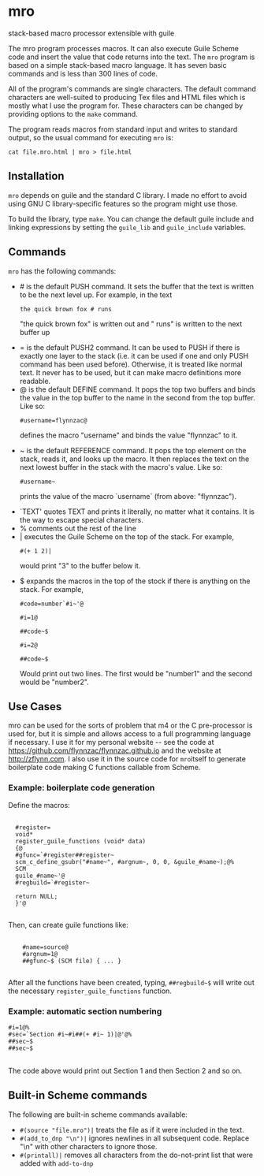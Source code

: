 <h1>mro</h1>
stack-based macro processor extensible with guile

<p>The mro program processes macros.  It can also execute Guile Scheme code and insert the value that code returns into the text. The <code>mro</code> program is based on a simple stack-based macro language.  It has seven basic commands and is less than 300 lines of code.</p>

<p>All of the program's commands are single characters.  The default command characters are well-suited to producing Tex files and HTML files which is mostly what I use the program for.  These characters can be changed by providing options to the <code>make</code> command.</p>

<p>The program reads macros from standard input and writes to standard output, so the usual command for executing <code>mro</code> is:</p>

<p><code>cat file.mro.html | mro > file.html</code></p>

<h2>Installation</h2>

<code>mro</code> depends on guile and the standard C library.  I made no effort to avoid using GNU C library-specific features so the program might use those.

To build the library, type <code>make</code>.  You can change the default guile include and linking expressions by setting the <code>guile_lib</code> and <code>guile_include</code> variables.

<h2>Commands</h2>
<code>mro</code> has the following commands:

<ul>
<li> # is the default PUSH command.  It sets the buffer that the text is written to be the next level up.  For example, in the text

<p><code>the quick brown fox # runs </code>

<p>"the quick brown fox" is written out and " runs" is written to the next buffer up

<li> = is the default PUSH2 command.  It can be used to PUSH if there is exactly one layer to the stack (i.e. it can be used if one and only PUSH command has been used before). Otherwise, it is treated like normal text.  It never has to be used, but it can make macro definitions more readable.

<li> @ is the default DEFINE command.  It pops the top two buffers and binds the value in the top buffer to the name in the second from the top buffer. Like so:

<p><code>#username=flynnzac@</code>

<p>defines the macro "username" and binds the value "flynnzac" to it.

<li> ~ is the default REFERENCE command.  It pops the top element on the stack, reads it, and looks up the macro. It then replaces the text on the next lowest buffer in the stack with the macro's value.  Like so:

<p><code>#username~</code>

<p>prints the value of the macro `username` (from above: "flynnzac").
    
<li> `TEXT' quotes TEXT and prints it literally, no matter what it contains.  It is the way to escape special characters.

<li> % comments out the rest of the line

<li> | executes the Guile Scheme on the top of the stack.  For example,

<p><code>#(+ 1 2)|</code>

<p>would print "3" to the buffer below it.
  
<li> $ expands the macros in the top of the stock if there is anything on the stack.  For example,
    
<p><code>#code=number`#i~'@</code>
<p><code>#i=1@</code>
<p><code>##code~$</code>
<p><code>#i=2@</code>
<p><code>##code~$</code>

<p> Would print out two lines.  The first would be "number1" and the second would be "number2".
</ul>

<h2>Use Cases</h2>

<p>mro can be used for the sorts of problem that m4 or the C pre-processor is used for, but it is simple and allows access to a full programming language if necessary.  I use it for my personal website -- see the code at <a href="https://github.com/flynnzac/flynnzac.github.io">https://github.com/flynnzac/flynnzac.github.io</a> and the website at <a href="http://zflynn.com">http://zflynn.com</a>.   I also use it in the source code for <code>mro</code>itself to generate boilerplate code making C functions callable from Scheme.</p>

<h3>Example: boilerplate code generation</h3>

Define the macros:
<pre>
  <code>
  #register=
  void*
  register_guile_functions (void* data)
  {@
  #gfunc=`#register##register~
  scm_c_define_gsubr("#name~", #argnum~, 0, 0, &guile_#name~);@%
  SCM
  guile_#name~'@
  #regbuild=`#register~

  return NULL;
  }'@
  </code>
</pre>

Then, can create guile functions like:
<pre>
  <code>
    #name=source@
    #argnum=1@
    ##gfunc~$ (SCM file) { ... }
  </code>
</pre>

After all the functions have been created, typing, <code>##regbuild~$</code> will write out the necessary <code>register_guile_functions</code> function.
    

<h3>Example: automatic section numbering</h3>

<pre>
<code>#i=1@%
#sec=`Section #i~#i##(+ #i~ 1)|@'@%
##sec~$
##sec~$
</code>
</pre>

The code above would print out Section 1 and then Section 2 and so on.

<h2>Built-in Scheme commands</h2>

The following are built-in scheme commands available:

<ul>
  <li> <code>#(source "file.mro")|</code> treats the file as if it were included in the text.
  <li> <code>#(add_to_dnp "\n")|</code> ignores newlines in all subsequent code.  Replace "\n" with other characters to ignore those.
  <li> <code>#(printall)|</code> removes all characters from the do-not-print list that were added with <code>add-to-dnp</code>
</ul>

